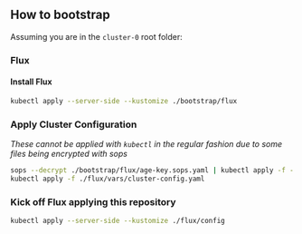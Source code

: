 ## How to bootstrap

Assuming you are in the `cluster-0` root folder:

### Flux

#### Install Flux

```sh
kubectl apply --server-side --kustomize ./bootstrap/flux
```

### Apply Cluster Configuration

_These cannot be applied with `kubectl` in the regular fashion due to some files being encrypted with sops_

```sh
sops --decrypt ./bootstrap/flux/age-key.sops.yaml | kubectl apply -f -
kubectl apply -f ./flux/vars/cluster-config.yaml
```

### Kick off Flux applying this repository

```sh
kubectl apply --server-side --kustomize ./flux/config
```

